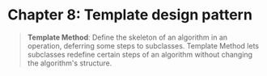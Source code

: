# Chapter 8: Template design pattern

> **Template Method**: Define the skeleton of an algorithm in an operation, deferring some steps to subclasses. Template Method lets subclasses redefine certain steps of an algorithm without changing the algorithm's structure. 